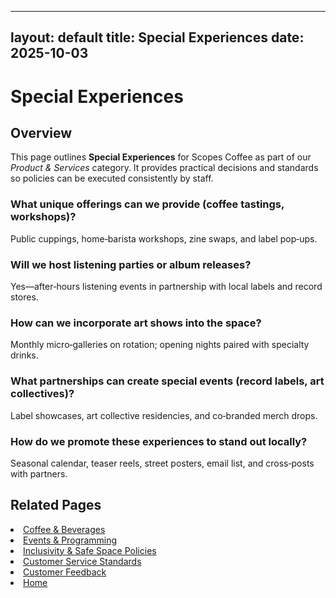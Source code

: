 
---
layout: default
title: Special Experiences
date: 2025-10-03
---
# Special Experiences

## Overview
This page outlines **Special Experiences** for Scopes Coffee as part of our _Product & Services_ category. It provides practical decisions and standards so policies can be executed consistently by staff.

### What unique offerings can we provide (coffee tastings, workshops)?
Public cuppings, home‑barista workshops, zine swaps, and label pop‑ups.

### Will we host listening parties or album releases?
Yes—after‑hours listening events in partnership with local labels and record stores.

### How can we incorporate art shows into the space?
Monthly micro‑galleries on rotation; opening nights paired with specialty drinks.

### What partnerships can create special events (record labels, art collectives)?
Label showcases, art collective residencies, and co‑branded merch drops.

### How do we promote these experiences to stand out locally?
Seasonal calendar, teaser reels, street posters, email list, and cross‑posts with partners.

## Related Pages
<li><a href="{{ site.baseurl }}/product/drinks.html">Coffee & Beverages</a></li>
<li><a href="{{ site.baseurl }}/product/events.html">Events & Programming</a></li>
<li><a href="{{ site.baseurl }}/product/policies.html">Inclusivity & Safe Space Policies</a></li>
<li><a href="{{ site.baseurl }}/product/standards.html">Customer Service Standards</a></li>
<li><a href="{{ site.baseurl }}/product/surveys.html">Customer Feedback</a></li>
<li><a href="{{ site.baseurl }}/index.html">Home</a></li>
